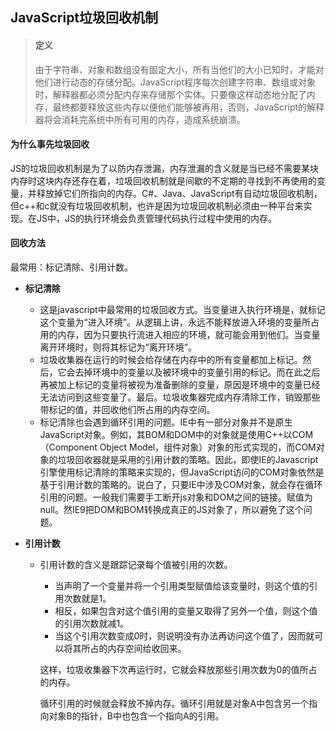 ## JavaScript垃圾回收机制

> #### 定义
>
> 由于字符串、对象和数组没有固定大小，所有当他们的大小已知时，才能对他们进行动态的存储分配。JavaScript程序每次创建字符串、数组或对象时，解释器都必须分配内存来存储那个实体。只要像这样动态地分配了内存，最终都要释放这些内存以便他们能够被再用，否则，JavaScript的解释器将会消耗完系统中所有可用的内存，造成系统崩溃。

#### 为什么事先垃圾回收

JS的垃圾回收机制是为了以防内存泄漏，内存泄漏的含义就是当已经不需要某块内存时这块内存还存在着，垃圾回收机制就是间歇的不定期的寻找到不再使用的变量，并释放掉它们所指向的内存。C#、Java、JavaScript有自动垃圾回收机制，但c++和c就没有垃圾回收机制，也许是因为垃圾回收机制必须由一种平台来实现。在JS中，JS的执行环境会负责管理代码执行过程中使用的内存。

#### 回收方法

最常用：标记清除、引用计数。

* **标记清除**
  * 这是javascript中最常用的垃圾回收方式。当变量进入执行环境是，就标记这个变量为“进入环境”。从逻辑上讲，永远不能释放进入环境的变量所占用的内存，因为只要执行流进入相应的环境，就可能会用到他们。当变量离开环境时，则将其标记为“离开环境”。
  * 垃圾收集器在运行的时候会给存储在内存中的所有变量都加上标记。然后，它会去掉环境中的变量以及被环境中的变量引用的标记。而在此之后再被加上标记的变量将被视为准备删除的变量，原因是环境中的变量已经无法访问到这些变量了。最后。垃圾收集器完成内存清除工作，销毁那些带标记的值，并回收他们所占用的内存空间。
  * 标记清除也会遇到循环引用的问题。IE中有一部分对象并不是原生JavaScript对象。例如，其BOM和DOM中的对象就是使用C++以COM（Component Object Model，组件对象）对象的形式实现的，而COM对象的垃圾回收器就是采用的引用计数的策略。因此，即使IE的Javascript引擎使用标记清除的策略来实现的，但JavaScript访问的COM对象依然是基于引用计数的策略的。说白了，只要IE中涉及COM对象，就会存在循环引用的问题。一般我们需要手工断开js对象和DOM之间的链接。赋值为null。然IE9把DOM和BOM转换成真正的JS对象了，所以避免了这个问题。

* **引用计数**

  * 引用计数的含义是跟踪记录每个值被引用的次数。

    * 当声明了一个变量并将一个引用类型赋值给该变量时，则这个值的引用次数就是1。
    * 相反，如果包含对这个值引用的变量又取得了另外一个值，则这个值的引用次数就减1。
    * 当这个引用次数变成0时，则说明没有办法再访问这个值了，因而就可以将其所占的内存空间给收回来。

    这样，垃圾收集器下次再运行时，它就会释放那些引用次数为0的值所占的内存。

    循环引用的时候就会释放不掉内存。循环引用就是对象A中包含另一个指向对象B的指针，B中也包含一个指向A的引用。
